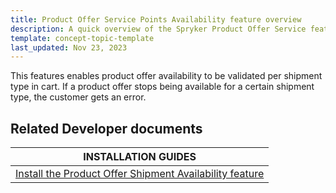 ```yaml
---
title: Product Offer Service Points Availability feature overview
description: A quick overview of the Spryker Product Offer Service feature for your Spryker projects.
template: concept-topic-template
last_updated: Nov 23, 2023
---
```


This features enables product offer availability to be validated per shipment type in cart. If a product offer stops being available for a certain shipment type, the customer gets an error.

## Related Developer documents

| INSTALLATION GUIDES|
| -------------- |
| [Install the Product Offer Shipment Availability feature](/docs/pbc/all/offer-management/{{page.version}}/marketplace/install-and-upgrade/install-features/install-the-product-offer-shipment-availability-feature.html) |
